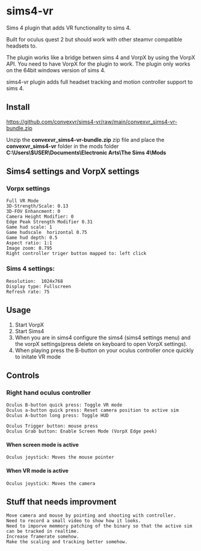 # sims4-vr
Sims 4 plugin that adds VR functionality to sims 4.

Built for oculus quest 2 but should work with other steamvr compatible headsets to.

The plugin works like a bridge betwen sims 4 and VorpX by using the VorpX API. You need to have VorpX for the plugin to work.
The plugin only works on the 64bit windows version of sims 4.

sims4-vr plugin adds full headset tracking and motion controller support to sims 4.


## Install
https://github.com/convexvr/sims4-vr/raw/main/convexvr_sims4-vr-bundle.zip

Unzip the **convexvr_sims4-vr-bundle.zip** zip file and place the **convexvr_sims4-vr** folder in the mods folder  **C:\Users\\$USER\Documents\Electronic Arts\The Sims 4\Mods**

## Sims4 settings and VorpX settings
### Vorpx settings
```
Full VR Mode
3D-Strength/Scale: 0.13
3D-FOV Enhancment: 0
Camera Height Modifier: 0
Edge Peak Strength Modifier 0.31
Game hud scale: 1
Game hudscale  horizontal 0.75
Game hud depth: 0.5
Aspect ratio: 1:1
Image zoom: 0.795
Right controller triger button mapped to: left click
```
### Sims 4 settings:
```
Resolution:  1024x768
Display type: Fullscreen
Refresh rate: 75
```

## Usage
1. Start VorpX
2. Start Sims4 
3. When you are in sims4 configure the sims4 (sims4 settings menu) and the vorpX settings(press delete on keyboard to open VorpX settings).
4. When playing press the B-button on your oculus controller once quickly to initate VR mode

## Controls
### Right hand oculus controller

```
Oculus B-button quick press: Toggle VR mode
Oculus a-button quick press: Reset camera position to active sim
Oculus A-button long press: Toggle HUD

Oculus Trigger button: mouse press
Oculus Grab button: Enable Screen Mode (VorpX Edge peek)
```
#### When screen mode is active 
```
Oculus joystick: Moves the mouse pointer
```
#### When VR mode is active
```
Oculus joystick: Moves the camera
```

## Stuff that needs improvment
```
Move camera and mouse by pointing and shooting with controller.
Need to record a small video to show how it looks.
Need to imporve memmory patching of the binary so that the active sim can be tracked in realtime.
Increase framerate somehow.
Make the scaling and tracking better somehow.
```
